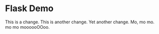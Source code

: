 # Flask Demo
This is a change.
This is another change.
Yet another change.
Mo, mo mo.
mo mo moooooOOoo.